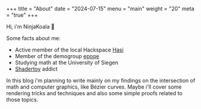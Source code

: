 +++
title = "About"
date = "2024-07-15"
menu = "main"
weight = "20"
meta = "true"
+++

Hi, i'm NinjaKoala 👋

Some facts about me:
* Active member of the local Hackspace [Hasi](https://ha.si)
* Member of the demogroup [epoqe](https://epoqe.group)
* Studying math at the University of Siegen
* [Shadertoy](https://shadertoy.com) addict

In this blog i'm planning to write mainly on my findings on the intersection of math and computer graphics, like Bézier curves.
Maybe i'll cover some rendering tricks and techniques and also some simple proofs related to those topics.
